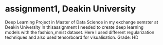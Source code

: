 # assignment1, Deakin University
Deep Learning Project in Master of Data Science in my exchange semster at Deakin University
In thisassignment I needed to create deep learning models with the fashion_mnist dataset. Here I used different regularization techniques and also used tensorboard for visualisation. 
Grade: HD
